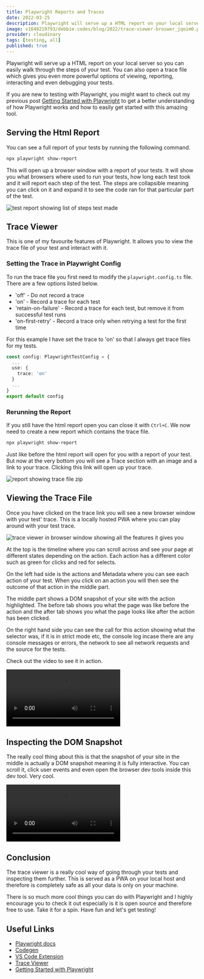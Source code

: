 ```yaml
---
title: Playwright Reports and Traces
date: 2022-03-25
description: Playwright will serve up a HTML report on your local server so you can easily walk through the steps of your test. You can also open a trace file which gives you even more powerful options of viewing, reporting, interacting and even debugging your tests.
image: v1648219793/debbie.codes/blog/2022/trace-viewer-broswer_jqoim0.png
provider: cloudinary
tags: [testing, all]
published: true
---
```


Playwright will serve up a HTML report on your local server so you can easily walk through the steps of your test. You can also open a trace file which gives you even more powerful options of viewing, reporting, interacting and even debugging your tests.

If you are new to testing with Playwright, you might want to check out my previous post [Getting Started with Playwright](https://debbie.codes/blog/getting-started-with-playwright-testing) to get a better understanding of how Playwright works and how to easily get started with this amazing tool.

## Serving the Html Report

You can see a full report of your tests by running the following command.

```bash
npx playwright show-report
```

This will open up a browser window with a report of your tests. It will show you what browsers where used to run your tests, how long each test took and it will report each step of the test. The steps are collapsible meaning you can click on it and expand it to see the code ran for that particular part of the test.

![test report showing list of steps test made](https://res.cloudinary.com/debsobrien/image/upload/f_auto,q_auto/v1648215659/debbie.codes/blog/2022/test-report_dio73s.png)

## Trace Viewer

This is one of my favourite features of Playwright. It allows you to view the trace file of your test and interact with it.

### Setting the Trace in Playwright Config

To run the trace file you first need to modify the `playwright.config.ts` file. There are a few options listed below.

- 'off' - Do not record a trace
- 'on' - Record a trace for each test
- 'retain-on-failure' - Record a trace for each test, but remove it from successful test runs
- 'on-first-retry' - Record a trace only when retrying a test for the first time

For this example I have set the trace to 'on' so that I always get trace files for my tests.

```ts
const config: PlaywrightTestConfig = {
  ...
  use: {
    trace: 'on'
  }
  ...
}
export default config
```

### Rerunning the Report

If you still have the html report open you can close it with `Ctrl+C`. We now need to create a new report which contains the trace file.

```bash
npx playwright show-report
```

Just like before the html report will open for you with a report of your test. But now at the very bottom you will see a Trace section with an image and a link to your trace. Clicking this link will open up your trace.

![report showing trace file zip](https://res.cloudinary.com/debsobrien/image/upload/f_auto,q_auto/v1648220070/debbie.codes/blog/2022/trace-viewer-zip_ebyd2q.png)

## Viewing the Trace File

Once you have clicked on the trace link you will see a new browser window with your test' trace. This is a locally hosted PWA where you can play around with your test trace.

![trace viewer in browser window showing all the features it gives you](https://res.cloudinary.com/debsobrien/image/upload/f_auto,q_auto/v1648219793/debbie.codes/blog/2022/trace-viewer-broswer_jqoim0.png)

At the top is the timeline where you can scroll across and see your page at different states depending on the action. Each action has a different color such as green for clicks and red for selects.

On the left had side is the actions and Metadata where you can see each action of your test. When you click on an action you will then see the outcome of that action in the middle part.

The middle part shows a DOM snapshot of your site with the action highlighted. The before tab shows you what the page was like before the action and the after tab shows you what the page looks like after the action has been clicked.

On the right hand side you can see the call for this action showing what the selector was, if it is in strict mode etc, the console log incase there are any console messages or errors, the network to see all network requests and the source for the tests.

Check out the video to see it in action.

<!-- <a href="https://res.cloudinary.com/debsobrien/video/upload/v1648220640/debbie.codes/blog/2022/playwright-trace-viewer_kx8uws.mp4" title="video showing trace viewer"><img src="https://res.cloudinary.com/debsobrien/image/upload/f_auto,q_auto/v1648220818/debbie.codes/blog/2022/trace-viewer-play_2x_xydmoo.png" alt="Video showing trace viewer /></a> -->

<video width="auto" height="auto" controls>
  <source src="https://res.cloudinary.com/debsobrien/video/upload/v1648220640/debbie.codes/blog/2022/playwright-trace-viewer_kx8uws.mp4" type="video/mp4">
  <source src="https://res.cloudinary.com/debsobrien/video/upload/v1648220640/debbie.codes/blog/2022/playwright-trace-viewer_kx8uws.ogg" type="video/ogg">
Your browser does not support the video tag.
</video>

## Inspecting the DOM Snapshot

The really cool thing about this is that the snapshot of your site in the middle is actually a DOM snapshot meaning it is fully interactive. You can scroll it, click user events and even open the browser dev tools inside this dev tool. Very cool.

<!-- <a href="https://res.cloudinary.com/debsobrien/video/upload/v1648220649/debbie.codes/blog/2022/playwright-trace-inspect_wvfjb9.mp4" title="video showing trace viewer inspecting dev tools"><img src="https://res.cloudinary.com/debsobrien/image/upload/f_auto,q_auto/v1648220924/debbie.codes/blog/2022/trace-viewer-inspect-play_2x_scmhm4.png" alt="Video showing trace viewer inspecting dev tools" /></a> -->

<video width="auto" height="auto" controls>
  <source src="https://res.cloudinary.com/debsobrien/video/upload/v1648220649/debbie.codes/blog/2022/playwright-trace-inspect_wvfjb9.mp4" type="video/mp4">
  <source src="https://res.cloudinary.com/debsobrien/video/upload/v1648220649/debbie.codes/blog/2022/playwright-trace-inspect_wvfjb9.ogg" type="video/ogg">
Your browser does not support the video tag.
</video>

## Conclusion

The trace viewer is a really cool way of going through your tests and inspecting them further. This is served as a PWA on your local host and therefore is completely safe as all your data is only on your machine.

There is so much more cool things you can do with Playwright and I highly encourage you to check it out especially is it is open source and therefore free to use. Take it for a spin. Have fun and let's get testing!

## Useful Links

- [Playwright docs](https://playwright.dev/)
- [Codegen](https://playwright.dev/docs/cli#generate-code)
- [VS Code Extension](https://marketplace.visualstudio.com/items?itemName=ms-playwright.playwright)
- [Trace Viewer](https://playwright.dev/docs/trace-viewer)
- [Getting Started with Playwright](https://debbie.codes/blog/getting-started-with-playwright-testing)
